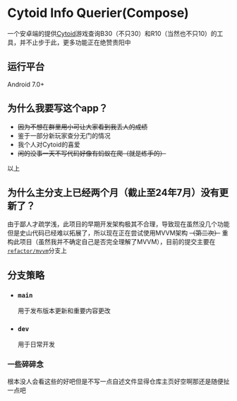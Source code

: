 # Cytoid Info Querier(Compose)

一个安卓端的提供[Cytoid](https://cytoid.io/)游戏查询B30（不只30）和R10（当然也不只10）的工具，并不止步于此，更多功能正在绝赞贵阳中

## 运行平台

Android 7.0+

## 为什么我要写这个app？

- ~~因为不想在群里用小可让大家看到我丢人的成绩~~
- 鉴于一部分新玩家查分无门的情况
- 我个人对Cytoid的喜爱
- ~~闲的没事一天不写代码好像有蚂蚁在爬（就是练手的）~~

以上

## 为什么主分支上已经两个月（截止至24年7月）没有更新了？

由于鄙人才疏学浅，此项目的早期开发架构极其不合理，导致现在虽然没几个功能但是史山代码已经难以拓展了，所以现在正在尝试使用MVVM架构 ~~（第二次）~~ 重构此项目（虽然我并不确定自己是否完全理解了MVVM），目前的提交主要在[```refactor/mvvm```](https://github.com/Lyneon/Cytoid-Info-Querier-Android-Compose/tree/refactor/mvvm)分支上

## 分支策略

- ### ```main```
  用于发布版本更新和重要内容更改
- ### ```dev```
  用于日常开发

### 一些碎碎念

根本没人会看这些的好吧但是不写一点自述文件显得仓库主页好空啊那还是随便扯一点吧
